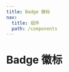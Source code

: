 ```yaml
---
title: Badge 徽标
nav:
  title: 组件
  path: /components
---
```


# Badge 徽标

<code src="./demo/index" hidden/>

## 基础用法

<code src="./demo/basic" desc='设置 `count` 属性后，Badge 会在子元素的右上角显示对应的徽标，也可以通过 `dot` 来显示小红点。' pure/>

## 最大值

<code src="./demo/max" desc='设置 `overflowCount` 属性后，当 `count` 的数值超过最大值时，会自动显示为 `{overflowCount}+`。' pure/>

## 动态显示

<code src="./demo/dynamic" desc='展示动态变化的效果' pure/>

## 自定义颜色

<code src="./demo/color" desc='通过 `color` 属性来设置徽标的颜色。' pure/>

## 自定义徽标内容

<code src="./demo/custom" desc='通过 `count` 插槽可以自定义徽标的内容，比如插入一个图标。' pure/>

## 独立展示

<code src="./demo/independent" desc='当 Badge 没有子元素时，会作为一个独立的元素进行展示。' pure/>

<API/>
